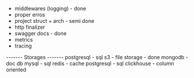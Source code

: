 - middlewares (logging) - done
- proper erros
- project struct + arch - semi done
- http finalizer
- swagger docs - done
- metrics
- tracing

------- Storages -------
postgresql - sql 
s3 - file storage - done
mongodb - doc db
mysql - sql
redis - cache
postgresql - sql
clickhouse - column oriented